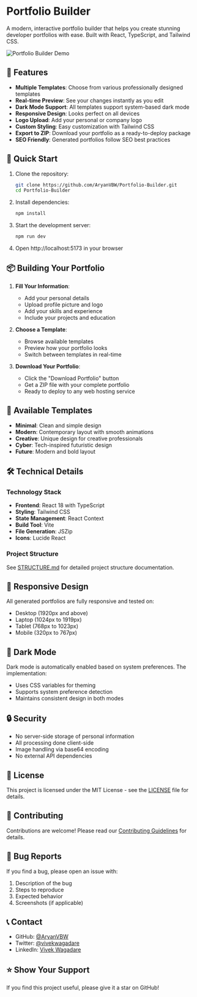 # Portfolio Builder

A modern, interactive portfolio builder that helps you create stunning developer portfolios with ease. Built with React, TypeScript, and Tailwind CSS.

![Portfolio Builder Demo](docs/demo.gif)

## 🌟 Features

- **Multiple Templates**: Choose from various professionally designed templates
- **Real-time Preview**: See your changes instantly as you edit
- **Dark Mode Support**: All templates support system-based dark mode
- **Responsive Design**: Looks perfect on all devices
- **Logo Upload**: Add your personal or company logo
- **Custom Styling**: Easy customization with Tailwind CSS
- **Export to ZIP**: Download your portfolio as a ready-to-deploy package
- **SEO Friendly**: Generated portfolios follow SEO best practices

## 🚀 Quick Start

1. Clone the repository:
   ```bash
   git clone https://github.com/AryanVBW/Portfolio-Builder.git
   cd Portfolio-Builder
   ```

2. Install dependencies:
   ```bash
   npm install
   ```

3. Start the development server:
   ```bash
   npm run dev
   ```

4. Open http://localhost:5173 in your browser

## 📦 Building Your Portfolio

1. **Fill Your Information**:
   - Add your personal details
   - Upload profile picture and logo
   - Add your skills and experience
   - Include your projects and education

2. **Choose a Template**:
   - Browse available templates
   - Preview how your portfolio looks
   - Switch between templates in real-time

3. **Download Your Portfolio**:
   - Click the "Download Portfolio" button
   - Get a ZIP file with your complete portfolio
   - Ready to deploy to any web hosting service

## 🎨 Available Templates

- **Minimal**: Clean and simple design
- **Modern**: Contemporary layout with smooth animations
- **Creative**: Unique design for creative professionals
- **Cyber**: Tech-inspired futuristic design
- **Future**: Modern and bold layout

## 🛠️ Technical Details

### Technology Stack
- **Frontend**: React 18 with TypeScript
- **Styling**: Tailwind CSS
- **State Management**: React Context
- **Build Tool**: Vite
- **File Generation**: JSZip
- **Icons**: Lucide React

### Project Structure
See [STRUCTURE.md](docs/STRUCTURE.md) for detailed project structure documentation.

## 📱 Responsive Design

All generated portfolios are fully responsive and tested on:
- Desktop (1920px and above)
- Laptop (1024px to 1919px)
- Tablet (768px to 1023px)
- Mobile (320px to 767px)

## 🌙 Dark Mode

Dark mode is automatically enabled based on system preferences. The implementation:
- Uses CSS variables for theming
- Supports system preference detection
- Maintains consistent design in both modes

## 🔒 Security

- No server-side storage of personal information
- All processing done client-side
- Image handling via base64 encoding
- No external API dependencies

## 📄 License

This project is licensed under the MIT License - see the [LICENSE](LICENSE) file for details.

## 🤝 Contributing

Contributions are welcome! Please read our [Contributing Guidelines](CONTRIBUTING.md) for details.

## 🐛 Bug Reports

If you find a bug, please open an issue with:
1. Description of the bug
2. Steps to reproduce
3. Expected behavior
4. Screenshots (if applicable)

## 📞 Contact

- GitHub: [@AryanVBW](https://github.com/AryanVBW)
- Twitter: [@vivekwagadare](https://twitter.com/vivekwagadare)
- LinkedIn: [Vivek Wagadare](https://www.linkedin.com/in/vivek-wagadare)

## ⭐ Show Your Support

If you find this project useful, please give it a star on GitHub!
